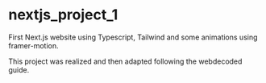 # nextjs_project_1

First Next.js website using Typescript, Tailwind and some animations using framer-motion.

This project was realized and then adapted following the webdecoded guide.
